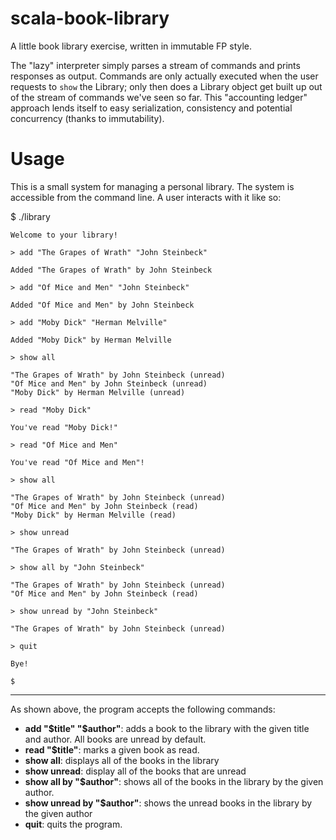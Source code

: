 # scala-book-library
A little book library exercise, written in immutable FP style. 

The "lazy" interpreter simply parses a stream of commands and prints responses as output. Commands are only actually executed when the user requests to `show` the Library; only then does a Library object get built up out of the stream of commands we've seen so far. This "accounting ledger" approach lends itself to easy serialization, consistency and potential concurrency (thanks to immutability).

# Usage
This is a small system for managing a personal library. The system is accessible from the command line. A user interacts with it like so:

  $ ./library
	
	Welcome to your library!
	
	> add "The Grapes of Wrath" "John Steinbeck"
	
	Added "The Grapes of Wrath" by John Steinbeck
	
	> add "Of Mice and Men" "John Steinbeck"
	
	Added "Of Mice and Men" by John Steinbeck
	
	> add "Moby Dick" "Herman Melville"
	
	Added "Moby Dick" by Herman Melville
	
	> show all
	
	"The Grapes of Wrath" by John Steinbeck (unread)
	"Of Mice and Men" by John Steinbeck (unread)
	"Moby Dick" by Herman Melville (unread)
	
	> read "Moby Dick"
	
	You've read "Moby Dick!"
	
	> read "Of Mice and Men"
	
	You've read "Of Mice and Men"!
	
	> show all
	
	"The Grapes of Wrath" by John Steinbeck (unread)
	"Of Mice and Men" by John Steinbeck (read)
	"Moby Dick" by Herman Melville (read)
	
	> show unread
	
	"The Grapes of Wrath" by John Steinbeck (unread)
	
	> show all by "John Steinbeck"
	
	"The Grapes of Wrath" by John Steinbeck (unread)
	"Of Mice and Men" by John Steinbeck (read)
	
	> show unread by "John Steinbeck"
	
	"The Grapes of Wrath" by John Steinbeck (unread)
	
	> quit
	
	Bye!
	
	$

--------------------------

As shown above, the program accepts the following commands:

- **add "$title" "$author"**: adds a book to the library with the given title and author. All books are unread by default.
- **read "$title"**: marks a given book as read.
- **show all**: displays all of the books in the library
- **show unread**: display all of the books that are unread
- **show all by "$author"**: shows all of the books in the library by the given author.
- **show unread by "$author"**: shows the unread books in the library by the given author
- **quit**: quits the program.
